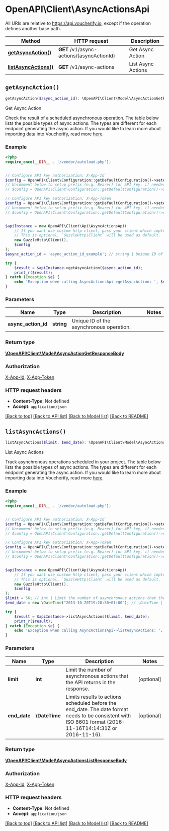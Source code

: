 # OpenAPI\Client\AsyncActionsApi

All URIs are relative to https://api.voucherify.io, except if the operation defines another base path.

| Method | HTTP request | Description |
| ------------- | ------------- | ------------- |
| [**getAsyncAction()**](AsyncActionsApi.md#getAsyncAction) | **GET** /v1/async-actions/{asyncActionId} | Get Async Action |
| [**listAsyncActions()**](AsyncActionsApi.md#listAsyncActions) | **GET** /v1/async-actions | List Async Actions |


## `getAsyncAction()`

```php
getAsyncAction($async_action_id): \OpenAPI\Client\Model\AsyncActionGetResponseBody
```

Get Async Action

Check the result of a scheduled asynchronous operation.   The table below lists the possible types of async actions. The types are different for each endpoint generating the async action. If you would like to learn more about importing data into Voucherify, read more [here](https://support.voucherify.io/article/574-data-import).

### Example

```php
<?php
require_once(__DIR__ . '/vendor/autoload.php');


// Configure API key authorization: X-App-Id
$config = OpenAPI\Client\Configuration::getDefaultConfiguration()->setApiKey('X-App-Id', 'YOUR_API_KEY');
// Uncomment below to setup prefix (e.g. Bearer) for API key, if needed
// $config = OpenAPI\Client\Configuration::getDefaultConfiguration()->setApiKeyPrefix('X-App-Id', 'Bearer');

// Configure API key authorization: X-App-Token
$config = OpenAPI\Client\Configuration::getDefaultConfiguration()->setApiKey('X-App-Token', 'YOUR_API_KEY');
// Uncomment below to setup prefix (e.g. Bearer) for API key, if needed
// $config = OpenAPI\Client\Configuration::getDefaultConfiguration()->setApiKeyPrefix('X-App-Token', 'Bearer');


$apiInstance = new OpenAPI\Client\Api\AsyncActionsApi(
    // If you want use custom http client, pass your client which implements `GuzzleHttp\ClientInterface`.
    // This is optional, `GuzzleHttp\Client` will be used as default.
    new GuzzleHttp\Client(),
    $config
);
$async_action_id = 'async_action_id_example'; // string | Unique ID of the asynchronous operation.

try {
    $result = $apiInstance->getAsyncAction($async_action_id);
    print_r($result);
} catch (Exception $e) {
    echo 'Exception when calling AsyncActionsApi->getAsyncAction: ', $e->getMessage(), PHP_EOL;
}
```

### Parameters

| Name | Type | Description  | Notes |
| ------------- | ------------- | ------------- | ------------- |
| **async_action_id** | **string**| Unique ID of the asynchronous operation. | |

### Return type

[**\OpenAPI\Client\Model\AsyncActionGetResponseBody**](../Model/AsyncActionGetResponseBody.md)

### Authorization

[X-App-Id](../../README.md#X-App-Id), [X-App-Token](../../README.md#X-App-Token)

### HTTP request headers

- **Content-Type**: Not defined
- **Accept**: `application/json`

[[Back to top]](#) [[Back to API list]](../../README.md#endpoints)
[[Back to Model list]](../../README.md#models)
[[Back to README]](../../README.md)

## `listAsyncActions()`

```php
listAsyncActions($limit, $end_date): \OpenAPI\Client\Model\AsyncActionsListResponseBody
```

List Async Actions

Track asynchronous operations scheduled in your project.   The table below lists the possible types of async actions. The types are different for each endpoint generating the async action. If you would like to learn more about importing data into Voucherify, read more [here](https://support.voucherify.io/article/574-data-import).

### Example

```php
<?php
require_once(__DIR__ . '/vendor/autoload.php');


// Configure API key authorization: X-App-Id
$config = OpenAPI\Client\Configuration::getDefaultConfiguration()->setApiKey('X-App-Id', 'YOUR_API_KEY');
// Uncomment below to setup prefix (e.g. Bearer) for API key, if needed
// $config = OpenAPI\Client\Configuration::getDefaultConfiguration()->setApiKeyPrefix('X-App-Id', 'Bearer');

// Configure API key authorization: X-App-Token
$config = OpenAPI\Client\Configuration::getDefaultConfiguration()->setApiKey('X-App-Token', 'YOUR_API_KEY');
// Uncomment below to setup prefix (e.g. Bearer) for API key, if needed
// $config = OpenAPI\Client\Configuration::getDefaultConfiguration()->setApiKeyPrefix('X-App-Token', 'Bearer');


$apiInstance = new OpenAPI\Client\Api\AsyncActionsApi(
    // If you want use custom http client, pass your client which implements `GuzzleHttp\ClientInterface`.
    // This is optional, `GuzzleHttp\Client` will be used as default.
    new GuzzleHttp\Client(),
    $config
);
$limit = 56; // int | Limit the number of asynchronous actions that the API returns in the response.
$end_date = new \DateTime("2013-10-20T19:20:30+01:00"); // \DateTime | Limits results to actions scheduled before the end_date. The date format needs to be consistent with ISO 8601 format (2016-11-16T14:14:31Z or 2016-11-16).

try {
    $result = $apiInstance->listAsyncActions($limit, $end_date);
    print_r($result);
} catch (Exception $e) {
    echo 'Exception when calling AsyncActionsApi->listAsyncActions: ', $e->getMessage(), PHP_EOL;
}
```

### Parameters

| Name | Type | Description  | Notes |
| ------------- | ------------- | ------------- | ------------- |
| **limit** | **int**| Limit the number of asynchronous actions that the API returns in the response. | [optional] |
| **end_date** | **\DateTime**| Limits results to actions scheduled before the end_date. The date format needs to be consistent with ISO 8601 format (2016-11-16T14:14:31Z or 2016-11-16). | [optional] |

### Return type

[**\OpenAPI\Client\Model\AsyncActionsListResponseBody**](../Model/AsyncActionsListResponseBody.md)

### Authorization

[X-App-Id](../../README.md#X-App-Id), [X-App-Token](../../README.md#X-App-Token)

### HTTP request headers

- **Content-Type**: Not defined
- **Accept**: `application/json`

[[Back to top]](#) [[Back to API list]](../../README.md#endpoints)
[[Back to Model list]](../../README.md#models)
[[Back to README]](../../README.md)
